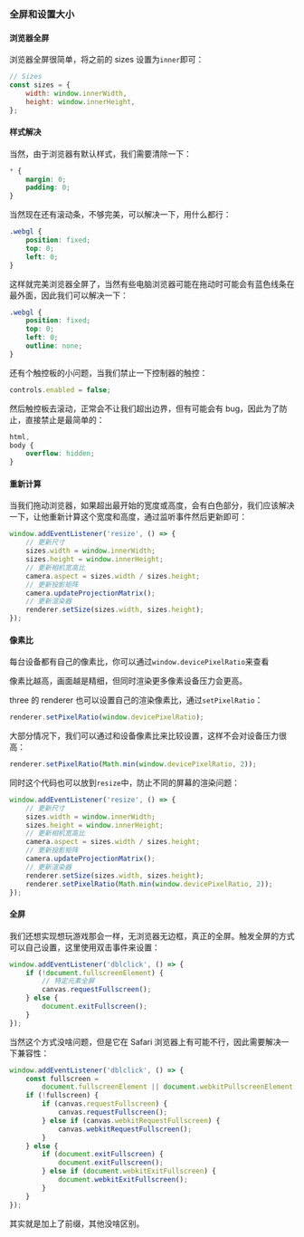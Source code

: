 ### 全屏和设置大小

#### 浏览器全屏

浏览器全屏很简单，将之前的 sizes 设置为`inner`即可：

```js
// Sizes
const sizes = {
	width: window.innerWidth,
	height: window.innerHeight,
};
```

#### 样式解决

当然，由于浏览器有默认样式，我们需要清除一下：

```css
* {
	margin: 0;
	padding: 0;
}
```

当然现在还有滚动条，不够完美，可以解决一下，用什么都行：

```css
.webgl {
	position: fixed;
	top: 0;
	left: 0;
}
```

这样就完美浏览器全屏了，当然有些电脑浏览器可能在拖动时可能会有蓝色线条在最外面，因此我们可以解决一下：

```css
.webgl {
	position: fixed;
	top: 0;
	left: 0;
	outline: none;
}
```

还有个触控板的小问题，当我们禁止一下控制器的触控：

```js
controls.enabled = false;
```

然后触控板去滚动，正常会不让我们超出边界，但有可能会有 bug，因此为了防止，直接禁止是最简单的：

```css
html,
body {
	overflow: hidden;
}
```

#### 重新计算

当我们拖动浏览器，如果超出最开始的宽度或高度，会有白色部分，我们应该解决一下，让他重新计算这个宽度和高度，通过监听事件然后更新即可：

```js
window.addEventListener('resize', () => {
	// 更新尺寸
	sizes.width = window.innerWidth;
	sizes.height = window.innerHeight;
	// 更新相机宽高比
	camera.aspect = sizes.width / sizes.height;
	// 更新投影矩阵
	camera.updateProjectionMatrix();
	// 更新渲染器
	renderer.setSize(sizes.width, sizes.height);
});
```

#### 像素比

每台设备都有自己的像素比，你可以通过`window.devicePixelRatio`来查看

像素比越高，画面越是精细，但同时渲染更多像素设备压力会更高。

three 的 renderer 也可以设置自己的渲染像素比，通过`setPixelRatio`：

```js
renderer.setPixelRatio(window.devicePixelRatio);
```

大部分情况下，我们可以通过和设备像素比来比较设置，这样不会对设备压力很高：

```js
renderer.setPixelRatio(Math.min(window.devicePixelRatio, 2));
```

同时这个代码也可以放到`resize`中，防止不同的屏幕的渲染问题：

```js
window.addEventListener('resize', () => {
	// 更新尺寸
	sizes.width = window.innerWidth;
	sizes.height = window.innerHeight;
	// 更新相机宽高比
	camera.aspect = sizes.width / sizes.height;
	// 更新投影矩阵
	camera.updateProjectionMatrix();
	// 更新渲染器
	renderer.setSize(sizes.width, sizes.height);
	renderer.setPixelRatio(Math.min(window.devicePixelRatio, 2));
});
```

#### 全屏

我们还想实现想玩游戏那会一样，无浏览器无边框，真正的全屏。触发全屏的方式可以自己设置，这里使用双击事件来设置：

```js
window.addEventListener('dblclick', () => {
	if (!document.fullscreenElement) {
		// 特定元素全屏
		canvas.requestFullscreen();
	} else {
		document.exitFullscreen();
	}
});
```

当然这个方式没啥问题，但是它在 Safari 浏览器上有可能不行，因此需要解决一下兼容性：

```js
window.addEventListener('dblclick', () => {
	const fullscreen =
		document.fullscreenElement || document.webkitPullscreenElement;
	if (!fullscreen) {
		if (canvas.requestFullscreen) {
			canvas.requestFullscreen();
		} else if (canvas.webkitRequestFullscreen) {
			canvas.webkitRequestFullscreen();
		}
	} else {
		if (document.exitFullscreen) {
			document.exitFullscreen();
		} else if (document.webkitExitFullscreen) {
			document.webkitExitFullscreen();
		}
	}
});
```

其实就是加上了前缀，其他没啥区别。
